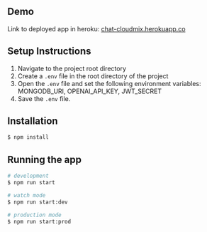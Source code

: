 ## Demo

Link to deployed app in heroku: [chat-cloudmix.herokuapp.co](https://chat-cloudmix.herokuapp.co)

## Setup Instructions

1. Navigate to the project root directory
2. Create a `.env` file in the root directory of the project
3. Open the `.env` file and set the following environment variables: MONGODB_URI, OPENAI_API_KEY, JWT_SECRET
4. Save the `.env` file.

## Installation

```bash
$ npm install
```

## Running the app

```bash
# development
$ npm run start

# watch mode
$ npm run start:dev

# production mode
$ npm run start:prod
```
